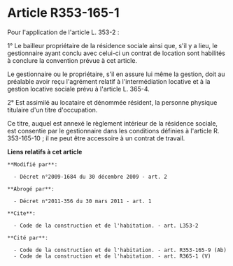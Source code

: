 # Article R353-165-1

Pour l'application de l'article L. 353-2 : 

1° Le bailleur propriétaire de la résidence sociale ainsi que, s'il y a lieu, le gestionnaire ayant conclu avec celui-ci un
contrat de location sont habilités à conclure la convention prévue à cet article. 

Le gestionnaire ou le propriétaire, s'il en assure lui même la gestion, doit au préalable avoir reçu l'agrément relatif à
l'intermédiation locative et à la gestion locative sociale prévu à l'article L. 365-4. 

2° Est assimilé au locataire et dénommée résident, la personne physique titulaire d'un titre d'occupation. 

Ce titre, auquel est annexé le règlement intérieur de la résidence sociale, est consentie par le gestionnaire dans les
conditions définies à l'article R. 353-165-10 ; il ne peut être accessoire à un contrat de travail.

**Liens relatifs à cet article**

	**Modifié par**:

	  - Décret n°2009-1684 du 30 décembre 2009 - art. 2

	**Abrogé par**:

	  - Décret n°2011-356 du 30 mars 2011 - art. 1

	**Cite**:

	  - Code de la construction et de l'habitation. - art. L353-2

	**Cité par**:

	  - Code de la construction et de l'habitation. - art. R353-165-9 (Ab)
	  - Code de la construction et de l'habitation. - art. R365-1 (V)
